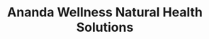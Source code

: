---
title: "Ananda Wellness Natural Health Solutions"
url: /denver/ananda-wellness-natural-health-solutions/
shop: Kräuter
---